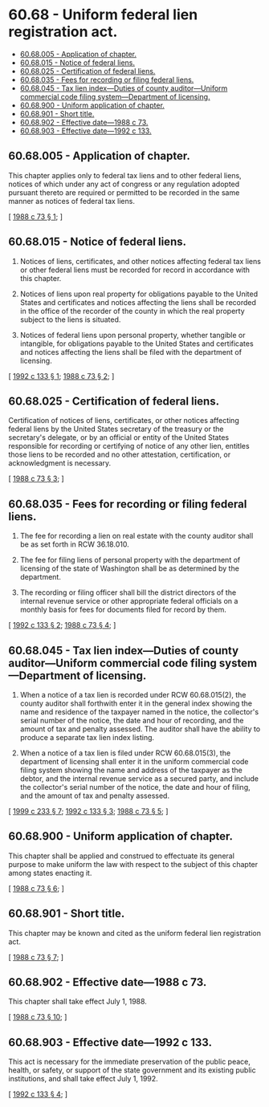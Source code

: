 # 60.68 - Uniform federal lien registration act.
* [60.68.005 - Application of chapter.](#6068005---application-of-chapter)
* [60.68.015 - Notice of federal liens.](#6068015---notice-of-federal-liens)
* [60.68.025 - Certification of federal liens.](#6068025---certification-of-federal-liens)
* [60.68.035 - Fees for recording or filing federal liens.](#6068035---fees-for-recording-or-filing-federal-liens)
* [60.68.045 - Tax lien index—Duties of county auditor—Uniform commercial code filing system—Department of licensing.](#6068045---tax-lien-indexduties-of-county-auditoruniform-commercial-code-filing-systemdepartment-of-licensing)
* [60.68.900 - Uniform application of chapter.](#6068900---uniform-application-of-chapter)
* [60.68.901 - Short title.](#6068901---short-title)
* [60.68.902 - Effective date—1988 c 73.](#6068902---effective-date1988-c-73)
* [60.68.903 - Effective date—1992 c 133.](#6068903---effective-date1992-c-133)
## 60.68.005 - Application of chapter.
This chapter applies only to federal tax liens and to other federal liens, notices of which under any act of congress or any regulation adopted pursuant thereto are required or permitted to be recorded in the same manner as notices of federal tax liens.

\[ [1988 c 73 § 1](https://leg.wa.gov/CodeReviser/documents/sessionlaw/1988c73.pdf?cite=1988%20c%2073%20§%201); \]

## 60.68.015 - Notice of federal liens.
1. Notices of liens, certificates, and other notices affecting federal tax liens or other federal liens must be recorded for record in accordance with this chapter.

2. Notices of liens upon real property for obligations payable to the United States and certificates and notices affecting the liens shall be recorded in the office of the recorder of the county in which the real property subject to the liens is situated.

3. Notices of federal liens upon personal property, whether tangible or intangible, for obligations payable to the United States and certificates and notices affecting the liens shall be filed with the department of licensing.

\[ [1992 c 133 § 1](https://lawfilesext.leg.wa.gov/biennium/1991-92/Pdf/Bills/Session%20Laws/House/1185.SL.pdf?cite=1992%20c%20133%20§%201); [1988 c 73 § 2](https://leg.wa.gov/CodeReviser/documents/sessionlaw/1988c73.pdf?cite=1988%20c%2073%20§%202); \]

## 60.68.025 - Certification of federal liens.
Certification of notices of liens, certificates, or other notices affecting federal liens by the United States secretary of the treasury or the secretary's delegate, or by an official or entity of the United States responsible for recording or certifying of notice of any other lien, entitles those liens to be recorded and no other attestation, certification, or acknowledgment is necessary.

\[ [1988 c 73 § 3](https://leg.wa.gov/CodeReviser/documents/sessionlaw/1988c73.pdf?cite=1988%20c%2073%20§%203); \]

## 60.68.035 - Fees for recording or filing federal liens.
1. The fee for recording a lien on real estate with the county auditor shall be as set forth in RCW 36.18.010.

2. The fee for filing liens of personal property with the department of licensing of the state of Washington shall be as determined by the department.

3. The recording or filing officer shall bill the district directors of the internal revenue service or other appropriate federal officials on a monthly basis for fees for documents filed for record by them.

\[ [1992 c 133 § 2](https://lawfilesext.leg.wa.gov/biennium/1991-92/Pdf/Bills/Session%20Laws/House/1185.SL.pdf?cite=1992%20c%20133%20§%202); [1988 c 73 § 4](https://leg.wa.gov/CodeReviser/documents/sessionlaw/1988c73.pdf?cite=1988%20c%2073%20§%204); \]

## 60.68.045 - Tax lien index—Duties of county auditor—Uniform commercial code filing system—Department of licensing.
1. When a notice of a tax lien is recorded under RCW 60.68.015(2), the county auditor shall forthwith enter it in the general index showing the name and residence of the taxpayer named in the notice, the collector's serial number of the notice, the date and hour of recording, and the amount of tax and penalty assessed. The auditor shall have the ability to produce a separate tax lien index listing.

2. When a notice of a tax lien is filed under RCW 60.68.015(3), the department of licensing shall enter it in the uniform commercial code filing system showing the name and address of the taxpayer as the debtor, and the internal revenue service as a secured party, and include the collector's serial number of the notice, the date and hour of filing, and the amount of tax and penalty assessed.

\[ [1999 c 233 § 7](https://lawfilesext.leg.wa.gov/biennium/1999-00/Pdf/Bills/Session%20Laws/House/1647-S.SL.pdf?cite=1999%20c%20233%20§%207); [1992 c 133 § 3](https://lawfilesext.leg.wa.gov/biennium/1991-92/Pdf/Bills/Session%20Laws/House/1185.SL.pdf?cite=1992%20c%20133%20§%203); [1988 c 73 § 5](https://leg.wa.gov/CodeReviser/documents/sessionlaw/1988c73.pdf?cite=1988%20c%2073%20§%205); \]

## 60.68.900 - Uniform application of chapter.
This chapter shall be applied and construed to effectuate its general purpose to make uniform the law with respect to the subject of this chapter among states enacting it.

\[ [1988 c 73 § 6](https://leg.wa.gov/CodeReviser/documents/sessionlaw/1988c73.pdf?cite=1988%20c%2073%20§%206); \]

## 60.68.901 - Short title.
This chapter may be known and cited as the uniform federal lien registration act.

\[ [1988 c 73 § 7](https://leg.wa.gov/CodeReviser/documents/sessionlaw/1988c73.pdf?cite=1988%20c%2073%20§%207); \]

## 60.68.902 - Effective date—1988 c 73.
This chapter shall take effect July 1, 1988.

\[ [1988 c 73 § 10](https://leg.wa.gov/CodeReviser/documents/sessionlaw/1988c73.pdf?cite=1988%20c%2073%20§%2010); \]

## 60.68.903 - Effective date—1992 c 133.
This act is necessary for the immediate preservation of the public peace, health, or safety, or support of the state government and its existing public institutions, and shall take effect July 1, 1992.

\[ [1992 c 133 § 4](https://lawfilesext.leg.wa.gov/biennium/1991-92/Pdf/Bills/Session%20Laws/House/1185.SL.pdf?cite=1992%20c%20133%20§%204); \]

